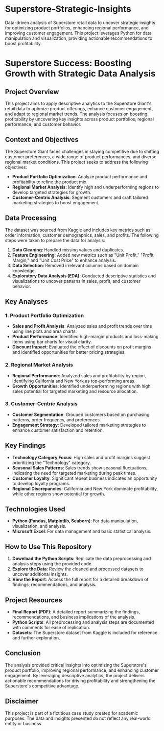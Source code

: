 # Superstore-Strategic-Insights
Data-driven analysis of Superstore retail data to uncover strategic insights for optimizing product portfolios, enhancing regional performance, and improving customer engagement. This project leverages Python for data manipulation and visualization, providing actionable recommendations to boost profitability.
# Superstore Success: Boosting Growth with Strategic Data Analysis

## Project Overview
This project aims to apply descriptive analytics to the Superstore Giant's retail data to optimize product offerings, enhance customer engagement, and adapt to regional market trends. The analysis focuses on boosting profitability by uncovering key insights across product portfolios, regional performance, and customer behavior.

## Context and Objectives
The Superstore Giant faces challenges in staying competitive due to shifting customer preferences, a wide range of product performances, and diverse regional market conditions. This project seeks to address the following objectives:

- **Product Portfolio Optimization**: Analyze product performance and profitability to refine the product mix.
- **Regional Market Analysis**: Identify high and underperforming regions to develop targeted strategies for growth.
- **Customer-Centric Analysis**: Segment customers and craft tailored marketing strategies to boost engagement.

## Data Processing
The dataset was sourced from Kaggle and includes key metrics such as order information, customer demographics, sales, and profits. The following steps were taken to prepare the data for analysis:

1. **Data Cleaning**: Handled missing values and duplicates.
2. **Feature Engineering**: Added new metrics such as "Unit Profit," "Profit Margin," and "Unit Cost Price" to enhance analysis.
3. **Data Selection**: Removed irrelevant columns based on domain knowledge.
4. **Exploratory Data Analysis (EDA)**: Conducted descriptive statistics and visualizations to uncover patterns in sales, profit, and customer behavior.

## Key Analyses

### 1. **Product Portfolio Optimization**
- **Sales and Profit Analysis**: Analyzed sales and profit trends over time using line plots and area charts.
- **Product Performance**: Identified high-margin products and loss-making items using bar charts for visual clarity.
- **Discount Impact**: Evaluated the effect of discounts on profit margins and identified opportunities for better pricing strategies.

### 2. **Regional Market Analysis**
- **Regional Performance**: Analyzed sales and profitability by region, identifying California and New York as top-performing areas.
- **Growth Opportunities**: Identified underperforming regions with high sales potential for targeted marketing and resource allocation.

### 3. **Customer-Centric Analysis**
- **Customer Segmentation**: Grouped customers based on purchasing patterns, order frequency, and preferences.
- **Engagement Strategy**: Developed tailored marketing strategies to enhance customer satisfaction and retention.

## Key Findings
- **Technology Category Focus**: High sales and profit margins suggest prioritizing the "Technology" category.
- **Seasonal Sales Patterns**: Sales trends show seasonal fluctuations, indicating the need for targeted marketing during peak times.
- **Customer Loyalty**: Significant repeat business indicates an opportunity to develop loyalty programs.
- **Regional Discrepancies**: California and New York dominate profitability, while other regions show potential for growth.

## Technologies Used
- **Python (Pandas, Matplotlib, Seaborn)**: For data manipulation, visualization, and analysis.
- **Microsoft Excel**: For data management and basic statistical analysis.

## How to Use This Repository
1. **Download the Python Scripts**: Replicate the data preprocessing and analysis steps using the provided code.
2. **Explore the Data**: Review the cleaned and processed datasets to uncover additional insights.
3. **View the Report**: Access the full report for a detailed breakdown of findings, recommendations, and analysis.

## Project Resources
- **Final Report (PDF)**: A detailed report summarizing the findings, recommendations, and business implications of the analysis.
- **Python Scripts**: All preprocessing and analysis steps are documented with comments for ease of replication.
- **Datasets**: The Superstore dataset from Kaggle is included for reference and further exploration.

## Conclusion
The analysis provided critical insights into optimizing the Superstore's product portfolio, improving regional performance, and enhancing customer engagement. By leveraging descriptive analytics, the project delivers actionable recommendations for driving profitability and strengthening the Superstore's competitive advantage.

## Disclaimer
This project is part of a fictitious case study created for academic purposes. The data and insights presented do not reflect any real-world entity or business.
